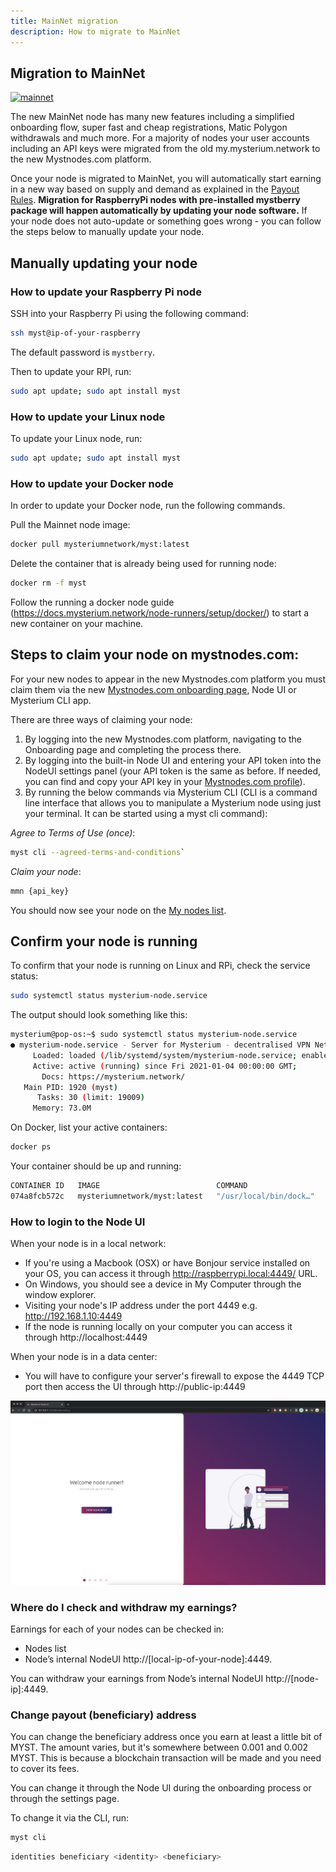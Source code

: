 ```yaml
---
title: MainNet migration 
description: How to migrate to MainNet
---
```


## Migration to MainNet

 <a href="https://ibb.co/SfSmb8y"><img src="https://i.ibb.co/Rj86fmb/mainnet.png" class="center" alt="mainnet" border="0"></a>

The new MainNet node has many new features including a simplified onboarding flow, super fast and cheap registrations, Matic Polygon withdrawals and much more. For a majority of nodes your user accounts including an API keys were migrated from the old my.mysterium.network to the new Mystnodes.com platform.

Once your node is migrated to MainNet, you will automatically start earning in a new way based on supply and demand as explained in the [Payout Rules](https://mystnodes.com/payout-rules). **Migration for RaspberryPi nodes with pre-installed mystberry package will happen automatically by updating your node software.** If your node does not auto-update or something goes wrong - you can follow the steps below to manually update your node.

## Manually updating your node

### How to update your Raspberry Pi node

SSH into your Raspberry Pi using the following command:

```bash
ssh myst@ip-of-your-raspberry
```

The default password is  `mystberry`.

Then to update your RPI, run:

```bash
sudo apt update; sudo apt install myst
```

### How to update your Linux node

To update your Linux node, run:
```bash
sudo apt update; sudo apt install myst
```

### How to update your Docker node

In order to update your Docker node, run the following commands.

Pull the Mainnet node image:

```bash
docker pull mysteriumnetwork/myst:latest
```

Delete the container that is already being used for running node: 

```bash
docker rm -f myst
```

Follow the running a docker node guide (https://docs.mysterium.network/node-runners/setup/docker/) to start a new container on your machine.

## Steps to claim your node on mystnodes.com:

For your new nodes to appear in the new Mystnodes.com platform you must claim them via the new [Mystnodes.com onboarding page](https://mystnodes.com/onboarding), Node UI or Mysterium CLI app.

There are three ways of claiming your node:

1. By logging into the new Mystnodes.com platform, navigating to the Onboarding page and completing the process there.
2. By logging into the built-in Node UI and entering your API token into the NodeUI settings panel (your API token is the same as before. If needed, you can find and copy your API key in your [Mystnodes.com profile](https://mystnodes.com/me)). 
3. By running the below commands via Mysterium CLI (CLI is a command line interface that allows you to manipulate a Mysterium node using just your terminal. It can be started using a myst cli command):

*Agree to Terms of Use (once)*: 
```bash
myst cli --agreed-terms-and-conditions`
```

*Claim your node*: 
```bash
mmn {api_key}
```

You should now see your node on the [My nodes list](https://mystnodes.com/nodes).

## Confirm your node is running

To confirm that your node is running on Linux and RPi, check the service status:
```bash
sudo systemctl status mysterium-node.service 
```

The output should look something like this:
```bash
mysterium@pop-os:~$ sudo systemctl status mysterium-node.service 
● mysterium-node.service - Server for Mysterium - decentralised VPN Network
     Loaded: loaded (/lib/systemd/system/mysterium-node.service; enabled; vendor preset: enabled)
     Active: active (running) since Fri 2021-01-04 00:00:00 GMT;
       Docs: https://mysterium.network/
   Main PID: 1920 (myst)
      Tasks: 30 (limit: 19009)
     Memory: 73.0M
```

On Docker, list your active containers:
```bash
docker ps
```
Your container should be up and running:
```bash
CONTAINER ID   IMAGE                          COMMAND                  CREATED          STATUS
074a8fcb572c   mysteriumnetwork/myst:latest   "/usr/local/bin/dock…"   44 seconds ago   Up 42 seconds  
```

### How to login to the Node UI

When your node is in a local network:
- If you're using a Macbook (OSX) or have Bonjour service installed on your OS, you can access it through http://raspberrypi.local:4449/ URL.
- On Windows, you should see a device in My Computer through the window explorer.
- Visiting your node's IP address under the port 4449 e.g. http://192.168.1.10:4449
- If the node is running locally on your computer you can access it through http://localhost:4449

When your node is in a data center:
- You will have to configure your server's firewall to expose the 4449 TCP port then access the UI through http://public-ip:4449

<div style="text-align:center">
  <img src="../images/node-ui/welcome.png" alt="Welcome" class="screenshot">
</div>


### Where do I check and withdraw my earnings?

Earnings for each of your nodes can be checked in:
- Nodes list
- Node’s internal NodeUI http://[local-ip-of-your-node]:4449. 

You can withdraw your earnings from Node’s internal NodeUI http://[node-ip]:4449.

### Change payout (beneficiary) address

You can change the beneficiary address once you earn at least a little bit of MYST. The amount varies, but it's somewhere between 0.001 and 0.002 MYST. 
This is because a blockchain transaction will be made and you need to cover its fees.

You can change it through the Node UI during the onboarding process or through the settings page.

To change it via the CLI, run:

```bash
myst cli
```

```bash
identities beneficiary <identity> <beneficiary>
```
